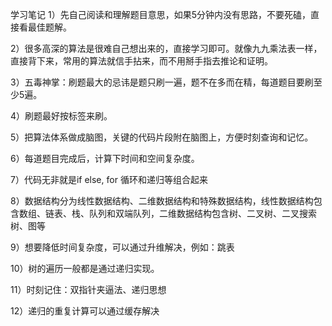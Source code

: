 学习笔记
1）先自己阅读和理解题目意思，如果5分钟内没有思路，不要死磕，直接看最佳题解。

2）很多高深的算法是很难自己想出来的，直接学习即可。就像九九乘法表一样，直接背下来，常用的算法就信手拈来，而不用掰手指去推论和证明。

3）五毒神掌：刷题最大的忌讳是题只刷一遍，题不在多而在精，每道题目要刷至少5遍。

4）刷题最好按标签来刷。

5）把算法体系做成脑图，关键的代码片段附在脑图上，方便时刻查询和记忆。

6）每道题目完成后，计算下时间和空间复杂度。

7）代码无非就是if else, for 循环和递归等组合起来

8）数据结构分为线性数据结构、二维数据结构和特殊数据结构，线性数据结构包含数组、链表、栈、队列和双端队列，二维数据结构包含树、二叉树、二叉搜索树、图等

9）想要降低时间复杂度，可以通过升维解决，例如：跳表

10）树的遍历一般都是通过递归实现。

11）时刻记住：双指针夹逼法、递归思想

12）递归的重复计算可以通过缓存解决
